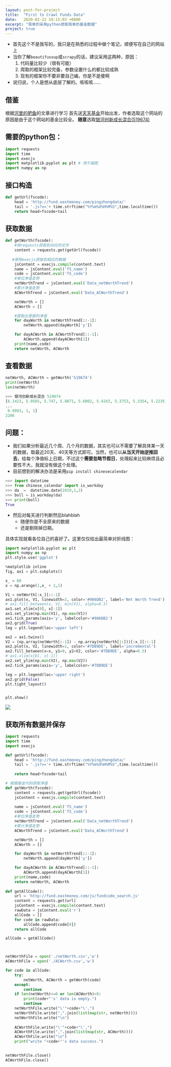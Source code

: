 ```yaml
---
layout: post-for-project
title:  "First to Crawl Funds Data"
date:   2020-02-22 19:15:03 +0800
excerpt: "简单的采用python爬取简单的基金数据"
project: true
---
```


* 首先这个不是我写的，我只是在熟悉的过程中做个笔记，顺便写在自己的网站上
* 当你了解`beautifusoup`或`scrapy`的话，建议采用这两种，原因：
	1. 代码量比较少（很有可能）
	2. 爬取的框架比较完备，参数设置什么的都比较成熟
	3. 现有的框架你不要非要自己编，你是不是傻啊
* 说归说，个人是想从底层了解的。咳咳咳......




## 借鉴

根据[河里的肥鱼](https://www.jianshu.com/p/1d67cfbfd9bb)的文章进行学习
首先送[天天基金](http://fund.eastmoney.com)开始出发，作者选取这个网站的原因是由于这个网站的基金比较全。
**随意**选取[银河创新成长混合(519674)](http://fund.eastmoney.com/519674.html)

## 需要的python包：

```python
import requests
import time
import execjs
import matplotlib.pyplot as plt # 用于画图
import numpy as np
```

## 接口构造

```python
def getUrl(fscode):
    head = 'http://fund.eastmoney.com/pingzhongdata/'
    tail = '.js?v='+ time.strftime("%Y%m%d%H%M%S",time.localtime())
    return head+fscode+tail
```

## 获取数据

```python
def getWorth(fscode):
    #用requests获取到对应的文件
    content = requests.get(getUrl(fscode))
    
   #使用execjs获取到相应的数据
    jsContent = execjs.compile(content.text)
    name = jsContent.eval('fS_name')
    code = jsContent.eval('fS_code')
    #单位净值走势
    netWorthTrend = jsContent.eval('Data_netWorthTrend')
    #累计净值走势
    ACWorthTrend = jsContent.eval('Data_ACWorthTrend')

    netWorth = []
    ACWorth = []

    #提取出里面的净值
    for dayWorth in netWorthTrend[::-1]:
        netWorth.append(dayWorth['y'])

    for dayACWorth in ACWorthTrend[::-1]:
        ACWorth.append(dayACWorth[1])
    print(name,code)
    return netWorth, ACWorth
```


## 查看数据

```python
netWorth, ACWorth = getWorth('519674')
print(netWorth)
len(netWorth)

>>> 银河创新成长混合 519674
[6.1423, 5.9585, 5.747, 5.8071, 5.6002, 5.4243, 5.3753, 5.3354, 5.2235, 5.1426, 5.2218, 5.0837, 4.9414, 4.8895,
...
 0.9993, 1, 1]
2206
```

## 问题：

* 我们如果分析最近几个周、几个月的数据，其实也可以不需要了解具体某一天的数据，取最近20天、40天等方式即可。当然，也可以**从当天开始逆推回去**，给每个净值标上日期，不过这个**需要忽略节假日**，处理起来比较麻烦且必要性不大，我就没有做这个处理。
* 目前想到的解决办法是采用`pip install chinesecalendar`

```python
>>> import datetime
>>> from chinese_calendar import is_workday
>>> da  =  datetime.date(2019,1,2)
>>> boll = is_workday(da)
>>> print(boll)
True
```

* 然后对每天进行判断然后blahblah
	* 随便你是不全原来的数据
	* 还是剔除掉日期。

具体实现就看各位自己的喜好了。这里仅仅给出最简单对折线图：

```python
import matplotlib.pyplot as plt
import numpy as np
plt.style.use('ggplot')

%matplotlib inline
fig, ax1 = plt.subplots()

x_ = 60
x = np.arange(1,x_ + 1,1)

V1 = netWorth[:x_][::-1]
ax1.plot(x, V1, linewidth=2, color='#986DB2', label='Net Worth Trend')
# ax1.fill_between(x, V1, min(V1), alpha=0.3)
ax1.set_xlim(x[0], x[-1])
ax1.set_ylim(np.min(V1), np.max(V1))
ax1.tick_params(axis='y', labelcolor='#986DB2')
ax2.grid(True)
leg = plt.legend(loc='upper left')

ax2 = ax1.twinx() 
V2 = (np.array(netWorth[:-1]) - np.array(netWorth[1:]))[:x_][::-1]
ax2.plot(x, V2, linewidth=1, color='#7DB9DE', label='incremental')
ax2.fill_between(x=x, y1=0, y2=V2, color='#7DB9DE', alpha=0.5)
# ax1.xlim(x[0], x[-1])
ax2.set_ylim(np.min(V2), np.max(V2))
ax2.tick_params(axis='y', labelcolor='#7DB9DE')

leg = plt.legend(loc='upper right')
ax2.grid(False)
plt.tight_layout()


plt.show()
```

![](https://github.com/Clynie/Clynie.github.io/blob/master/_img/fund_test_1.0.png?raw=true)


## 获取所有数据并保存

```python
import requests
import time
import execjs

def getUrl(fscode):
    head = 'http://fund.eastmoney.com/pingzhongdata/'
    tail = '.js?v='+ time.strftime("%Y%m%d%H%M%S",time.localtime())
  
    return head+fscode+tail

# 根据基金代码获取净值
def getWorth(fscode):
    content = requests.get(getUrl(fscode))
    jsContent = execjs.compile(content.text)
    
    name = jsContent.eval('fS_name')
    code = jsContent.eval('fS_code')
    #单位净值走势
    netWorthTrend = jsContent.eval('Data_netWorthTrend')
    #累计净值走势
    ACWorthTrend = jsContent.eval('Data_ACWorthTrend')

    netWorth = []
    ACWorth = []

    for dayWorth in netWorthTrend[::-1]:
        netWorth.append(dayWorth['y'])

    for dayACWorth in ACWorthTrend[::-1]:
        ACWorth.append(dayACWorth[1])
    print(name,code)
    return netWorth, ACWorth
  
def getAllCode():
    url = 'http://fund.eastmoney.com/js/fundcode_search.js'
    content = requests.get(url)
    jsContent = execjs.compile(content.text)
    rawData = jsContent.eval('r')
    allCode = []
    for code in rawData:
        allCode.append(code[0])
    return allCode

allCode = getAllCode()



netWorthFile = open('./netWorth.csv','w')
ACWorthFile = open('./ACWorth.csv','w')

for code in allCode:
    try:
        netWorth, ACWorth = getWorth(code)
    except:
        continue
    if len(netWorth)<=0 or len(ACWorth)<0:
        print(code+"'s' data is empty.")
        continue
    netWorthFile.write("\'"+code+"\',")  
    netWorthFile.write(",".join(list(map(str, netWorth))))
    netWorthFile.write("\n")
  
    ACWorthFile.write("\'"+code+"\',")  
    ACWorthFile.write(",".join(list(map(str, ACWorth))))
    ACWorthFile.write("\n")
    print("write "+code+"'s data success.")
  

netWorthFile.close()
ACWorthFile.close()

```





